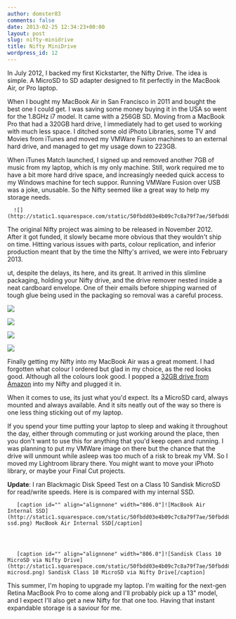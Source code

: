 ```yaml
---
author: domster83
comments: false
date: 2013-02-25 12:34:23+00:00
layout: post
slug: nifty-minidrive
title: Nifty MiniDrive
wordpress_id: 12
---
```


In July 2012, I backed my first Kickstarter, the Nifty Drive. The idea is simple. A MicroSD to SD adapter designed to fit perfectly in the MacBook Air, or Pro laptop.

When I bought my MacBook Air in San Francisco in 2011 and bought the best one I could  get. I was saving some money buying it in the USA so went for the 1.8GHz i7 model. It came with a 256GB SD. Moving from a MacBook Pro that had a 320GB hard drive, I immediately had to get used to working with much less space. I ditched some old iPhoto Libraries, some TV and Movies from iTunes and moved my VMWare Fusion machines to an external hard drive, and managed to get my usage down to 223GB.

When iTunes Match launched, I signed up and removed another 7GB of music from my laptop, which is my only machine. Still, work required me to have a bit more hard drive space, and increasingly needed quick access to my Windows machine for tech suppor.  Running VMWare Fusion over USB was a joke, unusable. So the Nifty seemed like a great way to help my storage needs.



      ![](http://static1.squarespace.com/static/50fbdd03e4b09c7c8a79f7ae/50fbdd87e4b075d7a3c11a69/512b5739e4b0c865397598eb/1361794877285/IMG_0001_2.jpg)




The original Nifty project was aiming to be released in November 2012. After it got funded, it slowly became more obvious that they wouldn't ship on time. Hitting various issues with parts, colour replication, and inferior production meant that by the time the NIfty's arrived, we were into February 2013.

ut, despite the delays, its here, and its great. It arrived in this slimline packaging, holding your Nifty drive, and the drive remover nested inside a neat cardboard envelope. One of their emails before shipping warned of tough glue being used in the packaging so removal was a careful process.




   ![](http://static1.squarespace.com/static/50fbdd03e4b09c7c8a79f7ae/50fbdd87e4b075d7a3c11a69/512b58a1e4b0997773785a35/1361795243782/IMG_0006_2.jpg)



   ![](http://static1.squarespace.com/static/50fbdd03e4b09c7c8a79f7ae/50fbdd87e4b075d7a3c11a69/512b58a1e4b0dc8d3de06b9d/1361795245592/IMG_0004_2.jpg)



   ![](http://static1.squarespace.com/static/50fbdd03e4b09c7c8a79f7ae/50fbdd87e4b075d7a3c11a69/512b58a1e4b01fa674902c10/1361795246626/IMG_0005_2.jpg)



   ![](http://static1.squarespace.com/static/50fbdd03e4b09c7c8a79f7ae/50fbdd87e4b075d7a3c11a69/512b58a1e4b0c86539759a32/1361795244280/IMG_0008_2.jpg)




Finally getting my Nifty into my MacBook Air was a great moment. I had forgotten what colour I ordered but glad in my choice, as the red looks good. Although all the colours look good. I popped a [32GB drive from Amazon](http://www.amazon.co.uk/gp/product/B007JTKLEK/ref=as_li_ss_tl?ie=UTF8&camp=1634&creative=19450&creativeASIN=B007JTKLEK&linkCode=as2&tag=dombarcom-21) into my Nifty and plugged it in.

When it comes to use, its just what you'd expect. Its a MicroSD card, always mounted and always available. And it sits neatly out of the way so there is one less thing sticking out of my laptop.

If you spend your time putting your laptop to sleep and waking it throughout the day, either through commuting or just working around the place, then you don't want to use this for anything that you'd keep open and running. I was planning to put my VMWare image on there but the chance that the drive will unmount while asleep was too much of a risk to break my VM. So I moved my Lightroom library there. You might want to move your iPhoto library, or maybe your Final Cut projects.

**Update**: I ran Blackmagic Disk Speed Test on a Class 10 Sandisk MicroSD for read/write speeds. Here is is compared with my internal SSD.



       [caption id="" align="alignnone" width="806.0"]![MacBook Air Internal SSD](http://static1.squarespace.com/static/50fbdd03e4b09c7c8a79f7ae/50fbdd87e4b075d7a3c11a69/512b7977e4b0fd698ec38d67/1361803648020/DiskSpeedTest3-ssd.png) MacBook Air Internal SSD[/caption]




       [caption id="" align="alignnone" width="806.0"]![Sandisk Class 10 MicroSD via Nifty Drive](http://static1.squarespace.com/static/50fbdd03e4b09c7c8a79f7ae/50fbdd87e4b075d7a3c11a69/512b7991e4b091ea7fc9cff1/1361803668183/DiskSpeedTest2-microsd.png) Sandisk Class 10 MicroSD via Nifty Drive[/caption]




This summer, I'm hoping to upgrade my laptop. I'm waiting for the next-gen Retina MacBook Pro to come along and I'll probably pick up a 13" model, and I expect I'll also get a new Nifty for that one too. Having that instant expandable storage is a saviour for me.
